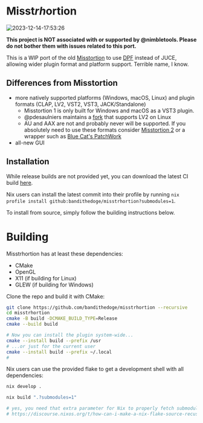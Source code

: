 # Misst*rh*ortion

![2023-12-14-17:53:26](https://github.com/bandithedoge/misstrhortion/assets/26331682/a95ddb2a-e53b-4c9c-a764-fc483becb8ea)


**This project is NOT associated with or supported by @nimbletools. Please do not bother them with issues related to this port.**

This is a WIP port of the old [Misstortion](https://github.com/nimbletools/misstortion1) to use [DPF](https://github.com/DISTRHO/DPF) instead of JUCE, allowing wider plugin format and platform support. Terrible name, I know.

## Differences from Misstortion

- more natively supported platforms (Windows, macOS, Linux) and plugin formats (CLAP, LV2, VST2, VST3, JACK/Standalone)
  - Misstortion 1 is only built for Windows and macOS as a VST3 plugin.
  - @pdesaulniers maintains a [fork](https://github.com/pdesaulniers/misstortion1) that supports LV2 on Linux
  - AU and AAX are not and probably never will be supported. If you absolutely need to use these formats consider [Misstortion 2](https://nimble.itch.io/misstortion) or a wrapper such as [Blue Cat's PatchWork](https://www.bluecataudio.com/Products/Product_PatchWork/)
- all-new GUI

## Installation

While release builds are not provided yet, you can download the latest CI build [here](https://nightly.link/bandithedoge/misstrhortion/workflows/build/master).

Nix users can install the latest commit into their profile by running `nix profile install github:bandithedoge/misstrhortion?submodules=1`.

To install from source, simply follow the building instructions below.

# Building

Misstrhortion has at least these dependencies:

- CMake
- OpenGL
- X11 (if building for Linux)
- GLEW (if building for Windows)

Clone the repo and build it with CMake:

```sh
git clone https://github.com/bandithedoge/misstrhortion --recursive
cd misstrhortion
cmake -B build -DCMAKE_BUILD_TYPE=Release
cmake --build build

# Now you can install the plugin system-wide...
cmake --install build --prefix /usr
# ...or just for the current user
cmake --install build --prefix ~/.local
#
```

Nix users can use the provided flake to get a development shell with all dependencies:

```sh
nix develop .

nix build ".?submodules=1"

# yes, you need that extra parameter for Nix to properly fetch submodules.
# https://discourse.nixos.org/t/how-can-i-make-a-nix-flake-source-recuse-through-submodules/14345
```
